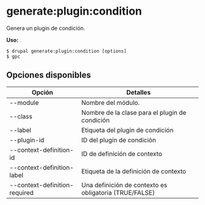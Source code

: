 # generate:plugin:condition
Genera un plugin de condición.

**Uso:**
```
$ drupal generate:plugin:condition [options]
$ gpc  
```

## Opciones disponibles
Opción | Detalles
-------|-------------
--module | Nombre del módulo.
--class | Nombre de la clase para el plugin de condición
--label | Etiqueta del plugin de condición
--plugin-id | ID del plugin de condición
--context-definition-id | ID de definición de contexto
--context-definition-label | Etiqueta de la definición de contexto
--context-definition-required | Una definición de contexto es obligatoria (TRUE/FALSE)
